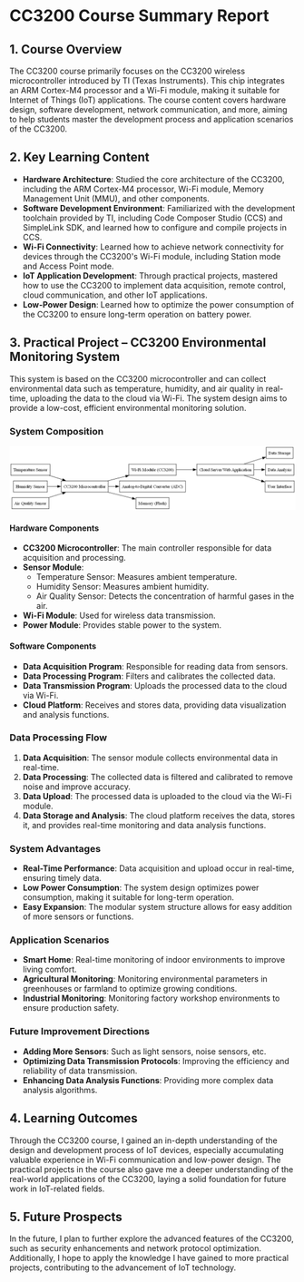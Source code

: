 # CC3200 Course Summary Report

## 1. Course Overview

The CC3200 course primarily focuses on the CC3200 wireless microcontroller introduced by TI (Texas Instruments). This chip integrates an ARM Cortex-M4 processor and a Wi-Fi module, making it suitable for Internet of Things (IoT) applications. The course content covers hardware design, software development, network communication, and more, aiming to help students master the development process and application scenarios of the CC3200.

## 2. Key Learning Content

- **Hardware Architecture**: Studied the core architecture of the CC3200, including the ARM Cortex-M4 processor, Wi-Fi module, Memory Management Unit (MMU), and other components.
- **Software Development Environment**: Familiarized with the development toolchain provided by TI, including Code Composer Studio (CCS) and SimpleLink SDK, and learned how to configure and compile projects in CCS.
- **Wi-Fi Connectivity**: Learned how to achieve network connectivity for devices through the CC3200's Wi-Fi module, including Station mode and Access Point mode.
- **IoT Application Development**: Through practical projects, mastered how to use the CC3200 to implement data acquisition, remote control, cloud communication, and other IoT applications.
- **Low-Power Design**: Learned how to optimize the power consumption of the CC3200 to ensure long-term operation on battery power.

## 3. Practical Project – CC3200 Environmental Monitoring System

This system is based on the CC3200 microcontroller and can collect environmental data such as temperature, humidity, and air quality in real-time, uploading the data to the cloud via Wi-Fi. The system design aims to provide a low-cost, efficient environmental monitoring solution.

### System Composition

![system](system.png)

#### Hardware Components

- **CC3200 Microcontroller**: The main controller responsible for data acquisition and processing.
- **Sensor Module**:
  - Temperature Sensor: Measures ambient temperature.
  - Humidity Sensor: Measures ambient humidity.
  - Air Quality Sensor: Detects the concentration of harmful gases in the air.
- **Wi-Fi Module**: Used for wireless data transmission.
- **Power Module**: Provides stable power to the system.

#### Software Components

- **Data Acquisition Program**: Responsible for reading data from sensors.
- **Data Processing Program**: Filters and calibrates the collected data.
- **Data Transmission Program**: Uploads the processed data to the cloud via Wi-Fi.
- **Cloud Platform**: Receives and stores data, providing data visualization and analysis functions.

### Data Processing Flow

1. **Data Acquisition**: The sensor module collects environmental data in real-time.
2. **Data Processing**: The collected data is filtered and calibrated to remove noise and improve accuracy.
3. **Data Upload**: The processed data is uploaded to the cloud via the Wi-Fi module.
4. **Data Storage and Analysis**: The cloud platform receives the data, stores it, and provides real-time monitoring and data analysis functions.

### System Advantages

- **Real-Time Performance**: Data acquisition and upload occur in real-time, ensuring timely data.
- **Low Power Consumption**: The system design optimizes power consumption, making it suitable for long-term operation.
- **Easy Expansion**: The modular system structure allows for easy addition of more sensors or functions.

### Application Scenarios

- **Smart Home**: Real-time monitoring of indoor environments to improve living comfort.
- **Agricultural Monitoring**: Monitoring environmental parameters in greenhouses or farmland to optimize growing conditions.
- **Industrial Monitoring**: Monitoring factory workshop environments to ensure production safety.

### Future Improvement Directions

- **Adding More Sensors**: Such as light sensors, noise sensors, etc.
- **Optimizing Data Transmission Protocols**: Improving the efficiency and reliability of data transmission.
- **Enhancing Data Analysis Functions**: Providing more complex data analysis algorithms.

## 4. Learning Outcomes

Through the CC3200 course, I gained an in-depth understanding of the design and development process of IoT devices, especially accumulating valuable experience in Wi-Fi communication and low-power design. The practical projects in the course also gave me a deeper understanding of the real-world applications of the CC3200, laying a solid foundation for future work in IoT-related fields.

## 5. Future Prospects

In the future, I plan to further explore the advanced features of the CC3200, such as security enhancements and network protocol optimization. Additionally, I hope to apply the knowledge I have gained to more practical projects, contributing to the advancement of IoT technology.